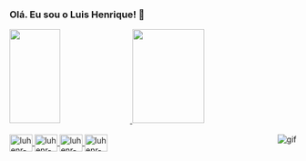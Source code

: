 ### Olá. Eu sou o Luis Henrique! 👋

<div>
  <a href="https://github.com/luhenr">
  <img height="165em" width="42%" src="https://github-readme-stats.vercel.app/api?username=luhenr&show_icons=true&theme=dracula&include_all_commits=true&count_private=true"/>
  <img height="165em" width="50%" src="https://github-readme-stats.vercel.app/api/top-langs/?username=luhenr&layout=compact&langs_count=16&theme=dracula"/>
</div>
  
<div style="display: inline_block"><br>
  <img align="center" alt="luhenr-JS" height="30" width="40" src="https://cdn.jsdelivr.net/gh/devicons/devicon/icons/javascript/javascript-original.svg"/>
  <img align="center" alt="luhenr-HTML" height="30" width="40" src="https://cdn.jsdelivr.net/gh/devicons/devicon/icons/html5/html5-original.svg"/>
  <img align="center" alt="luhenr-CSS" height="30" width="40" src="https://cdn.jsdelivr.net/gh/devicons/devicon/icons/css3/css3-original.svg"/>
  <img align="center" alt="luhenr-CPP" height="30" width="40" src="https://cdn.jsdelivr.net/gh/devicons/devicon/icons/cplusplus/cplusplus-original.svg"/>
  <img align="right" alt="gif" src="https://media.tenor.com/QOPu-A164TIAAAAd/angels-egg-mamoru-oshii.gif"/>
</div>

